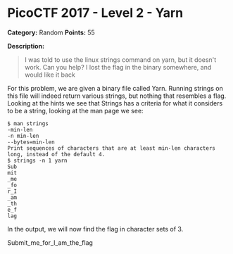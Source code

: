 # PicoCTF 2017 - Level 2 - Yarn

**Category:** Random **Points:** 55

**Description:**

> I was told to use the linux strings command on yarn, but it doesn't work. Can you help? 
> I lost the flag in the binary somewhere, and would like it back

For this problem, we are given a binary file called Yarn. Running strings on this file
will indeed return various strings, but nothing that resembles a flag. Looking at the
hints we see that Strings has a criteria for what it considers to be a string, looking at
the man page we see:

```
$ man strings
-min-len
-n min-len
--bytes=min-len
Print sequences of characters that are at least min-len characters long, instead of the default 4.
$ strings -n 1 yarn
Sub
mit
_me
_fo
r_I
_am
_th
e_f
lag
```

In the output, we will now find the flag in character sets of 3.

Submit_me_for_I_am_the_flag